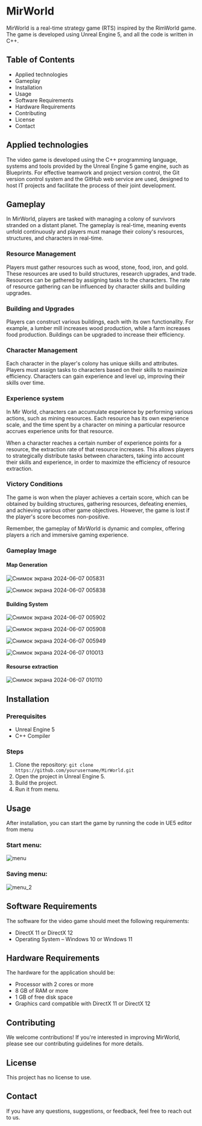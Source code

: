 # MirWorld

MirWorld is a real-time strategy game (RTS) inspired by the RimWorld game. The game is developed using Unreal Engine 5, and all the code is written in C++.

## Table of Contents

- Applied technologies
- Gameplay
- Installation
- Usage
- Software Requirements
- Hardware Requirements
- Contributing
- License
- Contact

## Applied technologies

The video game is developed using the C++ programming language, systems and tools provided by the Unreal Engine 5 game engine, such as Blueprints. For effective teamwork and project version control, the Git version control system and the GitHub web service are used, designed to host IT projects and facilitate the process of their joint development. 

## Gameplay

In MirWorld, players are tasked with managing a colony of survivors stranded on a distant planet. The gameplay is real-time, meaning events unfold continuously and players must manage their colony's resources, structures, and characters in real-time.

### Resource Management

Players must gather resources such as wood, stone, food, iron, and gold. These resources are used to build structures, research upgrades, and trade. Resources can be gathered by assigning tasks to the characters. The rate of resource gathering can be influenced by character skills and building upgrades.

### Building and Upgrades

Players can construct various buildings, each with its own functionality. For example, a lumber mill increases wood production, while a farm increases food production. Buildings can be upgraded to increase their efficiency.

### Character Management

Each character in the player's colony has unique skills and attributes. Players must assign tasks to characters based on their skills to maximize efficiency. Characters can gain experience and level up, improving their skills over time.

### Experience system

In Mir World, characters can accumulate experience by performing various actions, such as mining resources. Each resource has its own experience scale, and the time spent by a character on mining a particular resource accrues experience units for that resource.

When a character reaches a certain number of experience points for a resource, the extraction rate of that resource increases. This allows players to strategically distribute tasks between characters, taking into account their skills and experience, in order to maximize the efficiency of resource extraction.

### Victory Conditions

The game is won when the player achieves a certain score, which can be obtained by building structures, gathering resources, defeating enemies, and achieving various other game objectives. However, the game is lost if the player's score becomes non-positive.

Remember, the gameplay of MirWorld is dynamic and complex, offering players a rich and immersive gaming experience.


### Gameplay Image


#### Map Generation

![Снимок экрана 2024-06-07 005831](https://github.com/Dmitro44/MirWorld/assets/88528618/39143e25-bfee-4859-955c-79b9cf77b19c)


![Снимок экрана 2024-06-07 005838](https://github.com/Dmitro44/MirWorld/assets/88528618/28cfb92b-908d-4328-b2db-4a2213b989d8)


#### Building System

![Снимок экрана 2024-06-07 005902](https://github.com/Dmitro44/MirWorld/assets/88528618/91a08b1e-0953-4425-ad98-cdf3885d81f8)


![Снимок экрана 2024-06-07 005908](https://github.com/Dmitro44/MirWorld/assets/88528618/9379dac9-7daf-4a4a-862d-292201fa2037)


![Снимок экрана 2024-06-07 005949](https://github.com/Dmitro44/MirWorld/assets/88528618/28b98c33-bd6c-4b57-bdc9-28f887983911)


![Снимок экрана 2024-06-07 010013](https://github.com/Dmitro44/MirWorld/assets/88528618/659e43f0-2153-472b-acb9-21f367930c00)

#### Resourse extraction

![Снимок экрана 2024-06-07 010110](https://github.com/Dmitro44/MirWorld/assets/88528618/70c08279-bc38-4414-a311-c7fe2262dfb8)

## Installation

### Prerequisites

- Unreal Engine 5
- C++ Compiler

### Steps

1. Clone the repository: `git clone https://github.com/yourusername/MirWorld.git`
2. Open the project in Unreal Engine 5.
3. Build the project.
4. Run it from menu.

## Usage

After installation, you can start the game by running the code in UE5 editor from menu

### Start menu:

![menu](https://github.com/Dmitro44/MirWorld/assets/88528618/944e7b8a-dd71-49bd-bb02-57260b5403db)

### Saving menu:

![menu_2](https://github.com/Dmitro44/MirWorld/assets/88528618/39eb0840-11fe-494a-ae82-ce3a1e7419e4)


## Software Requirements

The software for the video game should meet the following requirements:
- DirectX 11 or DirectX 12
- Operating System – Windows 10 or Windows 11

## Hardware Requirements

The hardware for the application should be:
- Processor with 2 cores or more
- 8 GB of RAM or more
- 1 GB of free disk space
- Graphics card compatible with DirectX 11 or DirectX 12

## Contributing

We welcome contributions! If you're interested in improving MirWorld, please see our contributing guidelines for more details.

## License

This project has no license to use.

## Contact

If you have any questions, suggestions, or feedback, feel free to reach out to us.

